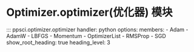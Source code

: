 # Optimizer.optimizer(优化器) 模块

::: ppsci.optimizer.optimizer
    handler: python
    options:
      members:
        - Adam
        - AdamW
        - LBFGS
        - Momentum
        - OptimizerList
        - RMSProp
        - SGD
      show_root_heading: true
      heading_level: 3
